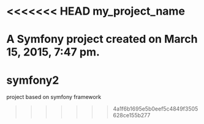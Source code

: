 <<<<<<< HEAD
my_project_name
===============

A Symfony project created on March 15, 2015, 7:47 pm.
=======
# symfony2
project based on symfony framework
>>>>>>> 4a1f6b1695e5b0eef5c4849f3505628ce155b277
